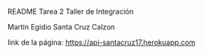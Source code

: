 README Tarea 2 Taller de Integración

Martin Egidio Santa Cruz Calzon


link de la página: 
https://api-santacruz17.herokuapp.com
